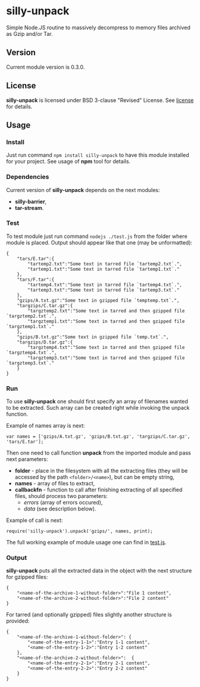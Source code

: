 # silly-unpack #
Simple Node.JS routine to massively decompress to memory files archived as Gzip and/or Tar.

## Version ##
Current module version is 0.3.0.

## License ##
**silly-unpack** is licensed under BSD 3-clause "Revised" License. See [license](./LICENSE) for details.

## Usage ##
### Install ###
Just run command `npm install silly-unpack` to have this module installed for your project. See usage of **npm** tool for details.

### Dependencies ###
Current version of **silly-unpack** depends on the next modules:

* **silly-barrier**,
* **tar-stream**.

### Test ###
To test module just run command `nodejs ./test.js` from the folder where module is placed. Output should appear like that one (may be unformatted):

	{
		"tars/E.tar":{
			"tartemp2.txt":"Some text in tarred file `tartemp2.txt`.",
			"tartemp1.txt":"Some text in tarred file `tartemp1.txt`."
		},
		"tars/F.tar":{
			"tartemp4.txt":"Some text in tarred file `tartemp4.txt`.",
			"tartemp3.txt":"Some text in tarred file `tartemp3.txt`."
		},
		"gzips/A.txt.gz":"Some text in gzipped file `temptemp.txt`.",
		"targzips/C.tar.gz":{
			"targztemp2.txt":"Some text in tarred and then gzipped file `targztemp2.txt`.",
			"targztemp1.txt":"Some text in tarred and then gzipped file `targztemp1.txt`."
		},
		"gzips/B.txt.gz":"Some text in gzipped file `temp.txt`.",
		"targzips/D.tar.gz":{
			"targztemp4.txt":"Some text in tarred and then gzipped file `targztemp4.txt`.",
			"targztemp3.txt":"Some text in tarred and then gzipped file `targztemp3.txt`."
		}
	}

### Run ###

To use **silly-unpack** one should first specify an array of filenames wanted to be extracted. Such array can be created right while invoking the unpack function.

Example of names array is next:

	var names = ['gzips/A.txt.gz', 'gzips/B.txt.gz', 'targzips/C.tar.gz', 'tars/E.tar'];

Then one need to call function **unpack** from the imported module and pass next parameters:

* **folder** - place in the filesystem with all the extracting files (they will be accessed by the path `<folder>/<name>`), but can be empty string,
* **names** - array of files to extract,
* **callbackfn** - function to call after finishing extracting of all specified files, should process two parameters:
	- *errors* (array of errors occured),
	- *data* (see description below).

Example of call is next:

	require('silly-unpack').unpack('gzips/', names, print);

The full working example of module usage one can find in [test.js](./test/test.js).

### Output ###
**silly-unpack** puts all the extracted data in the object with the next structure for gzipped files:

	{
		"<name-of-the-archive-1-without-folder>":"File 1 content",
		"<name-of-the-archive-2-without-folder>":"File 2 content"
	}

For tarred (and optionally gzipped) files slightly another structure is provided:

	{
		"<name-of-the-archive-1-without-folder>": {
			"<name-of-the-entry-1-1>":"Entry 1-1 content",
			"<name-of-the-entry-1-2>":"Entry 1-2 content"
		},
		"<name-of-the-archive-2-without-folder>":  {
			"<name-of-the-entry-2-1>":"Entry 2-1 content",
			"<name-of-the-entry-2-2>":"Entry 2-2 content"
		}
	}